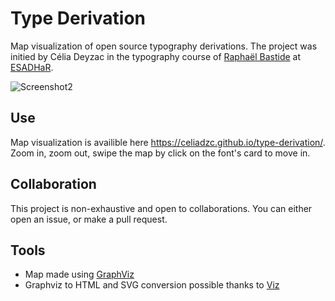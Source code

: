 # Type Derivation

Map visualization of open source typography derivations. The project was initied by Célia Deyzac in the typography course of [Raphaël Bastide](http://raphaelbastide.com/) at [ESADHaR](http://www.esadhar.fr).

![Screenshot2](screenshot2.png)

## Use

Map visualization is availible here https://celiadzc.github.io/type-derivation/. Zoom in, zoom out, swipe the map by click on the font's card to move in.

## Collaboration

This project is non-exhaustive and open to collaborations. You can either open an issue, or make a pull request.

## Tools

- Map made using [GraphViz](http://graphviz.org/)
- Graphviz to HTML and SVG conversion possible thanks to [Viz](https://github.com/mdaines/viz.js)
